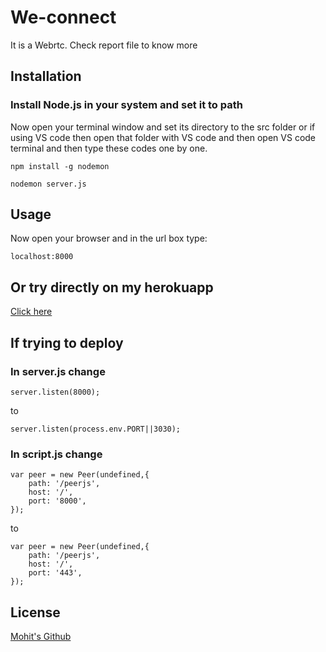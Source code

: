 # We-connect

It is a Webrtc. Check report file to know more

## Installation

### Install Node.js in your system and set it to path

Now open your terminal window and set its directory to the src folder or if using VS code then open that folder with VS code and then open VS code terminal and then type these codes one by one.

```
npm install -g nodemon

nodemon server.js
```

## Usage

Now open your browser and in the url box type:
```
localhost:8000
```
## Or try directly on my herokuapp
[Click here](https://mohits-webchat-app.herokuapp.com/)

## If trying to deploy

### In server.js change
```
server.listen(8000);
```
to
```
server.listen(process.env.PORT||3030);
```
### In script.js change
```
var peer = new Peer(undefined,{
    path: '/peerjs',
    host: '/',
    port: '8000',
}); 
```
to 

```
var peer = new Peer(undefined,{
    path: '/peerjs',
    host: '/',
    port: '443',
}); 
```

## License
[Mohit's Github](https://github.com/Mohit4706)
